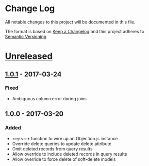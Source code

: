 # Change Log

All notable changes to this project will be documented in this file.

The format is based on [Keep a Changelog](http://keepachangelog.com/)
and this project adheres to [Semantic Versioning](http://semver.org/).

# [Unreleased][]

## [1.0.1][] - 2017-03-24
### Fixed
- Ambiguous column error during joins

## 1.0.0 - 2017-03-20
### Added
- `register` function to wire up an Objection.js instance
- Override delete queries to update delete attribute
- Omit deleted records from query results
- Allow override to include deleted records in query results
- Allow override to force delete of soft-delete models

[Unreleased]: https://github.com/ackerdev/objection-softdelete/compare/v1.0.1...HEAD
[1.0.1]: https://github.com/ackerdev/objection-softdelete/compare/v1.0.0...v1.0.1
